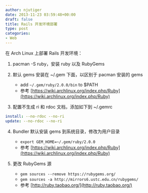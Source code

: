 ```yaml
---
author: njutiger
date: 2013-11-23 03:59:48+00:00
draft: false
title: Rails 开发环境部署
type: post
categories:
- Web
---
```


在 Arch Linux 上部署 Rails 开发环境：

1. pacman -S ruby，安装 ruby 以及 RubyGems

2. 默认 gems 安装在 ~/.gem 下面，以区别于 pacman 安装的 gems
    * add `~/.gem/ruby/2.0.0/bin` to $PATH
    * 参考 [https://wiki.archlinux.org/index.php/Ruby](https://wiki.archlinux.org/index.php/Ruby)

3. 配置不生成 ri 和 rdoc 文档，添加如下到 ~/.gemrc

```yaml
install: --no-rdoc --no-ri
update: --no-rdoc --no-ri
```
4. Bundler 默认安装 gems 到系统目录，修改为用户目录

    * `export GEM_HOME=~/.gem/ruby/2.0.0`
    * 参考 [https://wiki.archlinux.org/index.php/Ruby](https://wiki.archlinux.org/index.php/Ruby)

5. 更改 RubyGems 源

    * `gem sources --remove https://rubygems.org/`
    * `gem sources -a http://mirrors6.ustc.edu.cn/rubygems/`
    * 参考 [http://ruby.taobao.org/](http://ruby.taobao.org/)
